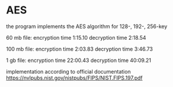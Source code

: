 # AES
the program implements the AES algorithm for 128-, 192-, 256-key

60 mb file: 
encryption time 1:15.10
decryption time 2:18.54

100 mb file:
encryption time 2:03.83
decryption time 3:46.73

1 gb file:
encryption time 22:00.43
decryption time 40:09.21

implementation according to official documentation https://nvlpubs.nist.gov/nistpubs/FIPS/NIST.FIPS.197.pdf
